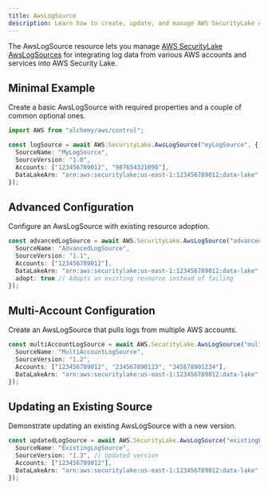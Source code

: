 ```yaml
---
title: AwsLogSource
description: Learn how to create, update, and manage AWS SecurityLake AwsLogSources using Alchemy Cloud Control.
---
```



The AwsLogSource resource lets you manage [AWS SecurityLake AwsLogSources](https://docs.aws.amazon.com/securitylake/latest/userguide/) for integrating log data from various AWS accounts and services into AWS Security Lake.

## Minimal Example

Create a basic AwsLogSource with required properties and a couple of common optional ones.

```ts
import AWS from "alchemy/aws/control";

const logSource = await AWS.SecurityLake.AwsLogSource("myLogSource", {
  SourceName: "MyLogSource",
  SourceVersion: "1.0",
  Accounts: ["123456789012", "987654321098"],
  DataLakeArn: "arn:aws:securitylake:us-east-1:123456789012:data-lake"
});
```

## Advanced Configuration

Configure an AwsLogSource with existing resource adoption.

```ts
const advancedLogSource = await AWS.SecurityLake.AwsLogSource("advancedLogSource", {
  SourceName: "AdvancedLogSource",
  SourceVersion: "1.1",
  Accounts: ["123456789012"],
  DataLakeArn: "arn:aws:securitylake:us-east-1:123456789012:data-lake",
  adopt: true // Adopts an existing resource instead of failing
});
```

## Multi-Account Configuration

Create an AwsLogSource that pulls logs from multiple AWS accounts.

```ts
const multiAccountLogSource = await AWS.SecurityLake.AwsLogSource("multiAccountLogSource", {
  SourceName: "MultiAccountLogSource",
  SourceVersion: "1.2",
  Accounts: ["123456789012", "234567890123", "345678901234"],
  DataLakeArn: "arn:aws:securitylake:us-east-1:123456789012:data-lake"
});
```

## Updating an Existing Source

Demonstrate updating an existing AwsLogSource with a new version.

```ts
const updatedLogSource = await AWS.SecurityLake.AwsLogSource("existingLogSource", {
  SourceName: "ExistingLogSource",
  SourceVersion: "1.3", // Updated version
  Accounts: ["123456789012"],
  DataLakeArn: "arn:aws:securitylake:us-east-1:123456789012:data-lake"
});
```
